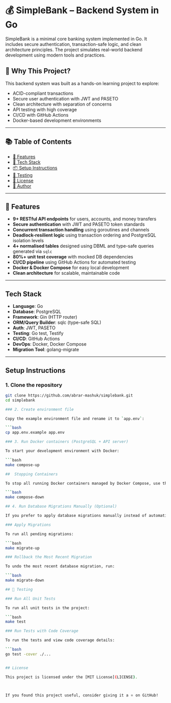 # 💰 SimpleBank – Backend System in Go

SimpleBank is a minimal core banking system implemented in Go. It includes secure authentication, transaction-safe logic, and clean architecture principles. The project simulates real-world backend development using modern tools and practices.

## 🧠 Why This Project?

This backend system was built as a hands-on learning project to explore:

- ACID-compliant transactions
- Secure user authentication with JWT and PASETO
- Clean architecture with separation of concerns
- API testing with high coverage
- CI/CD with GitHub Actions
- Docker-based development environments

---

## 📚 Table of Contents

- [🚀 Features](#-features)
- [🧰 Tech Stack](#-tech-stack)
- [📦 Setup Instructions](#-setup-instructions)
- [🧪 Testing](#-testing)
- [📝 License](#-license)
- [👤 Author](#-author)

---

## 🚀 Features

- **9+ RESTful API endpoints** for users, accounts, and money transfers  
- **Secure authentication** with JWT and PASETO token standards  
- **Concurrent transaction handling** using goroutines and channels  
- **Deadlock-resilient logic** using transaction ordering and PostgreSQL isolation levels  
- **4+ normalised tables** designed using DBML and type-safe queries generated via `sqlc`  
- **80%+ unit test coverage** with mocked DB dependencies  
- **CI/CD pipeline** using GitHub Actions for automated testing  
- **Docker & Docker Compose** for easy local development  
- **Clean architecture** for scalable, maintainable code  

---

## Tech Stack

- **Language**: Go  
- **Database**: PostgreSQL  
- **Framework**: Gin (HTTP router)  
- **ORM/Query Builder**: sqlc (type-safe SQL)  
- **Auth**: JWT, PASETO  
- **Testing**: Go test, Testify  
- **CI/CD**: GitHub Actions  
- **DevOps**: Docker, Docker Compose  
- **Migration Tool**: golang-migrate  

---

## Setup Instructions

### 1. Clone the repository

```bash
git clone https://github.com/abrar-mashuk/simplebank.git
cd simplebank

### 2. Create environment file

Copy the example environment file and rename it to `app.env`:

```bash
cp app.env.example app.env

### 3. Run Docker containers (PostgreSQL + API server)

To start your development environment with Docker:

```bash
make compose-up

##  Stopping Containers

To stop all running Docker containers managed by Docker Compose, use the following Make command:

```bash
make compose-down

## 4. Run Database Migrations Manually (Optional)

If you prefer to apply database migrations manually instead of automatically during container startup, you can use the following Make commands:

### Apply Migrations

To run all pending migrations:

```bash
make migrate-up

### Rollback the Most Recent Migration

To undo the most recent database migration, run:

```bash
make migrate-down

## 🧪 Testing

### Run All Unit Tests

To run all unit tests in the project:

```bash
make test

### Run Tests with Code Coverage

To run the tests and view code coverage details:

```bash
go test -cover ./...


## License

This project is licensed under the [MIT License](LICENSE).



If you found this project useful, consider giving it a ⭐ on GitHub!
